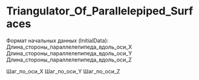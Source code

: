 # Triangulator_Of_Parallelepiped_Surfaces

Формат начальных данных (InitialData):
Длина_стороны_параллелепипеда_вдоль_оси_X
Длина_стороны_параллелепипеда_вдоль_оси_Y
Длина_стороны_параллелепипеда_вдоль_оси_Z

Шаг_по_оси_X
Шаг_по_оси_Y
Шаг_по_оси_Z

